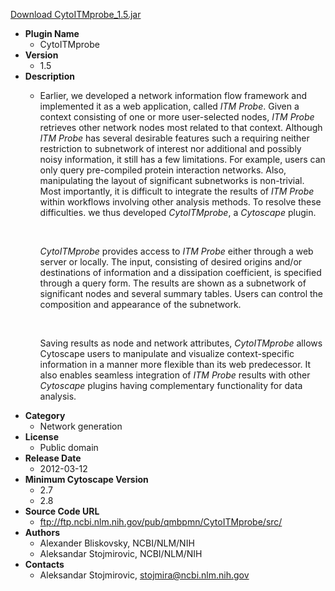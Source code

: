 <a href="CytoITMprobe_1.5.jar">Download CytoITMprobe_1.5.jar</a>

* __Plugin Name__
  * CytoITMprobe
* __Version__
  * 1.5
* __Description__
  * <p>Earlier, we developed a network information flow framework and implemented it as a web application, called <i>ITM Probe</i>. Given a context consisting of one or more user-selected nodes, <i>ITM Probe</i> retrieves other network nodes most related to that context. Although <i>ITM Probe</i> has several desirable features such a requiring neither restriction to subnetwork of interest nor additional and possibly noisy information, it still has a few limitations. For example, users can only query pre-compiled protein interaction networks. Also, manipulating the layout of significant subnetworks is non-trivial. Most importantly, it is difficult to integrate the results of <i>ITM Probe</i> within workflows involving other analysis methods. To resolve these difficulties. we thus developed <i>CytoITMprobe</i>, a <i>Cytoscape</i> plugin.</p><br><p><i>CytoITMprobe</i> provides access to <i>ITM Probe</i> either through a web server or locally. The input, consisting of desired origins and/or destinations of information and a dissipation coefficient, is specified through a query form. The results are shown as a subnetwork of significant nodes and several summary tables. Users can control the composition and appearance of the subnetwork.</p><br><p>Saving results as node and network attributes, <i>CytoITMprobe</i> allows Cytoscape users to manipulate and visualize context-specific information in a manner more flexible than its web predecessor. It also enables seamless integration of <i>ITM Probe</i> results with other <i>Cytoscape</i> plugins having complementary functionality for data analysis.</p>
* __Category__
  * Network generation
* __License__
  * Public domain
* __Release Date__
  * 2012-03-12
* __Minimum Cytoscape Version__
  * 2.7
  * 2.8
* __Source Code URL__
  * ftp://ftp.ncbi.nlm.nih.gov/pub/qmbpmn/CytoITMprobe/src/
* __Authors__
  * Alexander Bliskovsky, NCBI/NLM/NIH
  * Aleksandar Stojmirovic, NCBI/NLM/NIH
* __Contacts__
  * Aleksandar Stojmirovic, stojmira@ncbi.nlm.nih.gov
